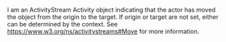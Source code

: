 I am an ActivityStream Activity object indicating that the actor has moved the object from the origin to the target. If origin or target are not set, either can be determined by the context. See https://www.w3.org/ns/activitystreams#Move for more information.